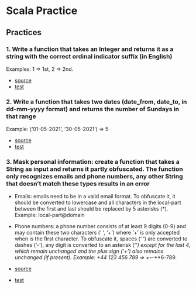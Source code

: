 # Scala Practice

## Practices

### 1. Write a function that takes an Integer and returns it as a string with the correct ordinal indicator suffix (in English)

Examples: 1 => 1st, 2 => 2nd.

- [source](./src/main/scala/practices/OrdinalNumberString.scala)
- [test](./src/test/scala/practices/OrdinalNumberStringTest.scala)

### 2. Write a function that takes two dates (date_from, date_to, in dd-mm-yyyy format) and returns the number of Sundays in that range

Example: (‘01-05-2021’, ‘30-05-2021’) => 5

- [source](./src/main/scala/practices/CountSundaysInRange.scala)
- [test](./src/test/scala/practices/CountSundaysInRangeTest.scala)

### 3. Mask personal information: create a function that takes a String as input and returns it partly obfuscated. The function only recognizes emails and phone numbers, any other String that doesn’t match these types results in an error

- Emails: emails need to be in a valid email format. To obfuscate it, it should be converted to lowercase and all characters in the local-part between the first and last should be replaced by 5 asterisks (*). Example: local-part@domain

- Phone numbers: a phone number consists of at least 9 digits (0-9) and may contain these two characters (‘ ‘, ‘+’) where ‘+’ is only accepted when is the first character. To obfuscate it, spaces (‘ ‘) are converted to dashes (‘-’), any digit is converted to an asterisk (‘*’) except for the last 4, which remain unchanged and the plus sign (‘+’) also remains unchanged (if present). Example: +44 123 456 789 => +**-***-**6-789.

- [source](./src/main/scala/practices/MaskPersonalInfo.scala)
- [test](./src/test/scala/practices/MaskPersonalInfoTests.scala)
